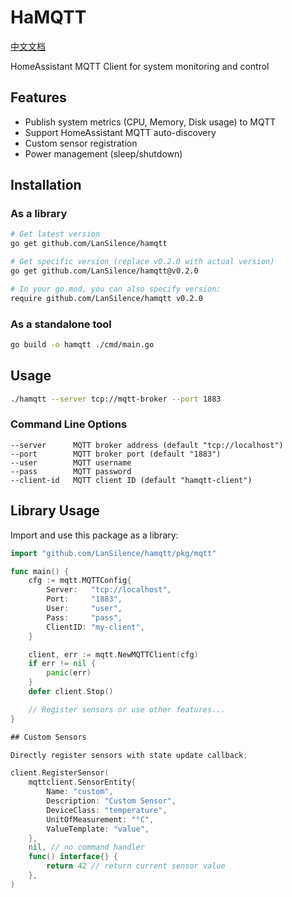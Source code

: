 # HaMQTT

[中文文档](doc/README_CN.md)

HomeAssistant MQTT Client for system monitoring and control

## Features

- Publish system metrics (CPU, Memory, Disk usage) to MQTT
- Support HomeAssistant MQTT auto-discovery
- Custom sensor registration
- Power management (sleep/shutdown)

## Installation

### As a library
```bash
# Get latest version
go get github.com/LanSilence/hamqtt

# Get specific version (replace v0.2.0 with actual version)
go get github.com/LanSilence/hamqtt@v0.2.0

# In your go.mod, you can also specify version:
require github.com/LanSilence/hamqtt v0.2.0
```

### As a standalone tool
```bash
go build -o hamqtt ./cmd/main.go
```

## Usage

```bash
./hamqtt --server tcp://mqtt-broker --port 1883
```

### Command Line Options

```
--server      MQTT broker address (default "tcp://localhost")
--port        MQTT broker port (default "1883")
--user        MQTT username
--pass        MQTT password
--client-id   MQTT client ID (default "hamqtt-client")
```

## Library Usage

Import and use this package as a library:

```go
import "github.com/LanSilence/hamqtt/pkg/mqtt"

func main() {
    cfg := mqtt.MQTTConfig{
        Server:   "tcp://localhost",
        Port:     "1883",
        User:     "user",
        Pass:     "pass",
        ClientID: "my-client",
    }

    client, err := mqtt.NewMQTTClient(cfg)
    if err != nil {
        panic(err)
    }
    defer client.Stop()

    // Register sensors or use other features...
}

## Custom Sensors

Directly register sensors with state update callback:

client.RegisterSensor(
    mqttclient.SensorEntity{
        Name: "custom",
        Description: "Custom Sensor",
        DeviceClass: "temperature",
        UnitOfMeasurement: "°C",
        ValueTemplate: "value",
    },
    nil, // no command handler
    func() interface{} {
        return 42 // return current sensor value
    },
)
```
